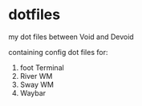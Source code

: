 # dotfiles
my dot files between Void and Devoid

containing config dot files for:

1) foot Terminal
2) River WM
3) Sway WM
4) Waybar
